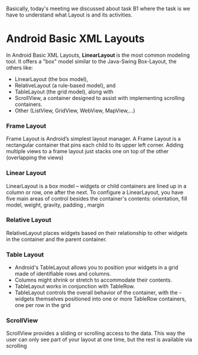 Basically, today's meeting we discussed about task B1 where the task is we have to understand what Layout is and its activities.

# Android Basic XML Layouts

In Android Basic XML Layouts, <b> LinearLayout </b> is the most common modeling tool. It offers a "box" model similar to the Java-Swing Box-Layout, the others like:
- LinearLayout (the box model), 
- RelativeLayout (a rule-based model), and 
- TableLayout (the grid model), along with 
- ScrollView, a container designed to assist with implementing scrolling containers. 
- Other (ListView, GridView, WebView, MapView,…) 

### Frame Layout
Frame Layout is Android’s simplest layout manager. A Frame Layout is a rectangular container that pins each child to its upper left corner. Adding multiple views to a frame layout just stacks one on top of the other (overlapping the views)

### Linear Layout

LinearLayout is a box model – widgets or child containers are lined up in a column or row, one after the next.
To configure a LinearLayout, you have five main areas of control besides the container's contents: 
orientation, fill model, weight, gravity, padding , margin

### Relative Layout
RelativeLayout places widgets based on their relationship to other widgets in the container and the parent container.

### Table Layout
- Android's TableLayout allows you to position your widgets in a grid made of identifiable rows and columns.
- Columns might shrink or stretch to accommodate their contents. 
- TableLayout works in conjunction with TableRow. 
- TableLayout controls the overall behavior of the container, with the - widgets themselves positioned into one or more TableRow containers, one per row in the grid

### ScrollView
ScrollView provides a sliding or scrolling access to the data. This way the user can only see part of your layout at one time, but the rest is available via scrolling


